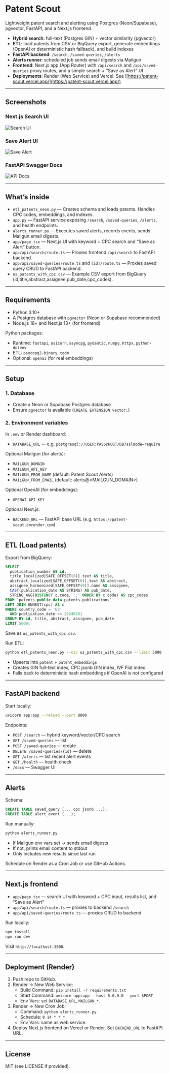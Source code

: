 # Patent Scout

Lightweight patent search and alerting using Postgres (Neon/Supabase), pgvector, FastAPI, and a Next.js frontend.

- **Hybrid search**: full-text (Postgres GIN) + vector similarity (pgvector)
- **ETL**: load patents from CSV or BigQuery export, generate embeddings (OpenAI or deterministic hash fallback), and build indexes
- **FastAPI backend**: `/search`, `/saved-queries`, `/alerts`
- **Alerts runner**: scheduled job sends email digests via Mailgun
- **Frontend**: Next.js app (App Router) with `/api/search` and `/api/saved-queries` proxy routes, and a simple search + “Save as Alert” UI
- **Deployments**: Render (Web Service) and Vercel. See ![https://patent-scout.vercel.app/](https://patent-scout.vercel.app/)

---

## Screenshots

### Next.js Search UI
![Search UI](docs/screenshots/search-ui.png)

### Save Alert UI
![Save Alert](docs/screenshots/save-alert.png)

### FastAPI Swagger Docs
![API Docs](docs/screenshots/api-docs.png)

---

## What’s inside

- `etl_patents_neon.py` — Creates schema and loads patents. Handles CPC codes, embeddings, and indexes.
- `app.py` — FastAPI service exposing `/search`, `/saved-queries`, `/alerts`, and health endpoints.
- `alerts_runner.py` — Executes saved alerts, records events, sends Mailgun email digests.
- `app/page.tsx` — Next.js UI with keyword + CPC search and “Save as Alert” button.
- `app/api/search/route.ts` — Proxies frontend `/api/search` to FastAPI backend.
- `app/api/saved-queries/route.ts` and `[id]/route.ts` — Proxies saved query CRUD to FastAPI backend.
- `us_patents_with_cpc.csv` — Example CSV export from BigQuery (id,title,abstract,assignee,pub_date,cpc_codes).

---

## Requirements

- Python 3.10+
- A Postgres database with `pgvector` (Neon or Supabase recommended)
- Node.js 18+ and Next.js 13+ (for frontend)

Python packages:
- Runtime: `fastapi`, `uvicorn`, `asyncpg`, `pydantic`, `numpy`, `httpx`, `python-dotenv`
- ETL: `psycopg2-binary`, `tqdm`
- Optional: `openai` (for real embeddings)

---

## Setup

### 1. Database
- Create a Neon or Supabase Postgres database
- Ensure `pgvector` is available (`CREATE EXTENSION vector;`)

### 2. Environment variables
In `.env` or Render dashboard:

- `DATABASE_URL` — e.g. `postgresql://USER:PASS@HOST/DB?sslmode=require`

Optional Mailgun (for alerts):
- `MAILGUN_DOMAIN`
- `MAILGUN_API_KEY`
- `MAILGUN_FROM_NAME` (default: Patent Scout Alerts)
- `MAILGUN_FROM_EMAIL` (default: alerts@<MAILGUN_DOMAIN>)

Optional OpenAI (for embeddings):
- `OPENAI_API_KEY`

Optional Next.js:
- `BACKEND_URL` — FastAPI base URL (e.g. `https://patent-scout.onrender.com`)

---

## ETL (Load patents)

Export from BigQuery:

```sql
SELECT
  publication_number AS id,
  title_localized[SAFE_OFFSET(0)].text AS title,
  abstract_localized[SAFE_OFFSET(0)].text AS abstract,
  assignee_harmonized[SAFE_OFFSET(0)].name AS assignee,
  CAST(publication_date AS STRING) AS pub_date,
  STRING_AGG(DISTINCT c.code, ';' ORDER BY c.code) AS cpc_codes
FROM `patents-public-data.patents.publications`
LEFT JOIN UNNEST(cpc) AS c
WHERE country_code = 'US'
  AND publication_date >= 20240101
GROUP BY id, title, abstract, assignee, pub_date
LIMIT 5000;
```

Save as `us_patents_with_cpc.csv`.

Run ETL:

```bash
python etl_patents_neon.py --csv us_patents_with_cpc.csv --limit 5000 --provider openai
```

- Upserts into `patent` + `patent_embeddings`
- Creates GIN full-text index, CPC jsonb GIN index, IVF Flat index
- Falls back to deterministic hash embeddings if OpenAI is not configured

---

## FastAPI backend

Start locally:

```bash
uvicorn app:app --reload --port 8000
```

Endpoints:
- `POST /search` — hybrid keyword/vector/CPC search
- `GET /saved-queries` — list
- `POST /saved-queries` — create
- `DELETE /saved-queries/{id}` — delete
- `GET /alerts` — list recent alert events
- `GET /health` — health check
- `/docs` — Swagger UI

---

## Alerts

Schema:

```sql
CREATE TABLE saved_query (... cpc jsonb ...);
CREATE TABLE alert_event (...);
```

Run manually:

```bash
python alerts_runner.py
```

- If Mailgun env vars set → sends email digests
- If not, prints email content to stdout
- Only includes new results since last run

Schedule on Render as a Cron Job or use GitHub Actions.

---

## Next.js frontend

- `app/page.tsx` — search UI with keyword + CPC input, results list, and “Save as Alert”
- `app/api/search/route.ts` — proxies to backend `/search`
- `app/api/saved-queries/route.ts` — proxies CRUD to backend

Run locally:

```bash
npm install
npm run dev
```

Visit `http://localhost:3000`.

---

## Deployment (Render)

1. Push repo to GitHub.
2. Render → New Web Service:
   - Build Command: `pip install -r requirements.txt`
   - Start Command: `uvicorn app:app --host 0.0.0.0 --port $PORT`
   - Env Vars: set `DATABASE_URL`, `MAILGUN_*`.
3. Render → New Cron Job:
   - Command: `python alerts_runner.py`
   - Schedule: `0 14 * * *`
   - Env Vars: same as web service.
4. Deploy Next.js frontend on Vercel or Render. Set `BACKEND_URL` to FastAPI URL.

---

## License

MIT (see LICENSE if provided).
